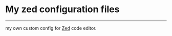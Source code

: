 # My zed configuration files
---
my own custom config for [Zed](https://github.com/zed-industries/zed) code editor.
